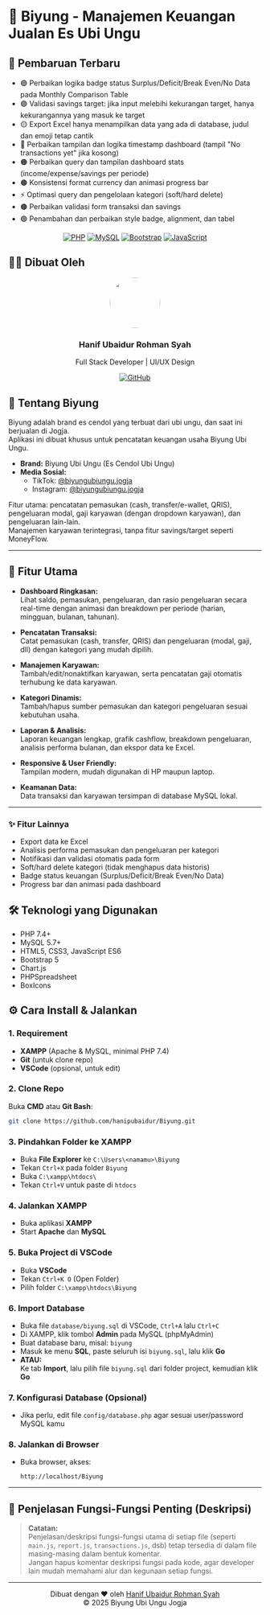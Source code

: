 # 🥤 Biyung - Manajemen Keuangan Jualan Es Ubi Ungu

## 📝 Pembaruan Terbaru
- 🟢 Perbaikan logika badge status Surplus/Deficit/Break Even/No Data pada Monthly Comparison Table
- 🟣 Validasi savings target: jika input melebihi kekurangan target, hanya kekurangannya yang masuk ke target
- 🟡 Export Excel hanya menampilkan data yang ada di database, judul dan emoji tetap cantik
- 🔵 Perbaikan tampilan dan logika timestamp dashboard (tampil "No transactions yet" jika kosong)
- 🟠 Perbaikan query dan tampilan dashboard stats (income/expense/savings per periode)
- 🟤 Konsistensi format currency dan animasi progress bar
- ⚡ Optimasi query dan pengelolaan kategori (soft/hard delete)
- 🟤 Perbaikan validasi form transaksi dan savings
- 🟢 Penambahan dan perbaikan style badge, alignment, dan tabel

<div align="center">
  
[![PHP](https://img.shields.io/badge/PHP-7.4%2B-blue?style=for-the-badge&logo=php)](https://www.php.net)
[![MySQL](https://img.shields.io/badge/MySQL-5.7%2B-blue?style=for-the-badge&logo=mysql)](https://www.mysql.com)
[![Bootstrap](https://img.shields.io/badge/Bootstrap-5.1-blueviolet?style=for-the-badge&logo=bootstrap)](https://getbootstrap.com)
[![JavaScript](https://img.shields.io/badge/JavaScript-ES6-yellow?style=for-the-badge&logo=javascript)](https://developer.mozilla.org/en-US/docs/Web/JavaScript)

</div>

## 👨‍💻 Dibuat Oleh

<div align="center">
  <a href="https://github.com/hanipubaidur">
    <img src="https://avatars.githubusercontent.com/hanipubaidur" width="100px" style="border-radius:50%"/>
  </a>
  <h3>Hanif Ubaidur Rohman Syah</h3>
  <p>Full Stack Developer | UI/UX Design</p>
  
  [![GitHub](https://img.shields.io/badge/GitHub-hanipubaidur-181717?style=flat&logo=github)](https://github.com/hanipubaidur)
</div>

## 🌟 Tentang Biyung

Biyung adalah brand es cendol yang terbuat dari ubi ungu, dan saat ini berjualan di Jogja.  
Aplikasi ini dibuat khusus untuk pencatatan keuangan usaha Biyung Ubi Ungu.

- **Brand:** Biyung Ubi Ungu (Es Cendol Ubi Ungu)
- **Media Sosial:**  
  - TikTok: [@biyungubiungu.jogja](https://www.tiktok.com/@biyungubiungu.jogja)  
  - Instagram: [@biyungubiungu.jogja](https://www.instagram.com/biyungubiungu.jogja)

Fitur utama: pencatatan pemasukan (cash, transfer/e-wallet, QRIS), pengeluaran modal, gaji karyawan (dengan dropdown karyawan), dan pengeluaran lain-lain.  
Manajemen karyawan terintegrasi, tanpa fitur savings/target seperti MoneyFlow.

---

## 🚀 Fitur Utama

- **Dashboard Ringkasan:**  
  Lihat saldo, pemasukan, pengeluaran, dan rasio pengeluaran secara real-time dengan animasi dan breakdown per periode (harian, mingguan, bulanan, tahunan).

- **Pencatatan Transaksi:**  
  Catat pemasukan (cash, transfer, QRIS) dan pengeluaran (modal, gaji, dll) dengan kategori yang mudah dipilih.

- **Manajemen Karyawan:**  
  Tambah/edit/nonaktifkan karyawan, serta pencatatan gaji otomatis terhubung ke data karyawan.

- **Kategori Dinamis:**  
  Tambah/hapus sumber pemasukan dan kategori pengeluaran sesuai kebutuhan usaha.

- **Laporan & Analisis:**  
  Laporan keuangan lengkap, grafik cashflow, breakdown pengeluaran, analisis performa bulanan, dan ekspor data ke Excel.

- **Responsive & User Friendly:**  
  Tampilan modern, mudah digunakan di HP maupun laptop.

- **Keamanan Data:**  
  Data transaksi dan karyawan tersimpan di database MySQL lokal.

---

### ✨ Fitur Lainnya

- Export data ke Excel
- Analisis performa pemasukan dan pengeluaran per kategori
- Notifikasi dan validasi otomatis pada form
- Soft/hard delete kategori (tidak menghapus data historis)
- Badge status keuangan (Surplus/Deficit/Break Even/No Data)
- Progress bar dan animasi pada dashboard

## 🛠️ Teknologi yang Digunakan
- PHP 7.4+
- MySQL 5.7+ 
- HTML5, CSS3, JavaScript ES6
- Bootstrap 5
- Chart.js
- PHPSpreadsheet 
- BoxIcons

## ⚙️ Cara Install & Jalankan

### 1. **Requirement**
- **XAMPP** (Apache & MySQL, minimal PHP 7.4)
- **Git** (untuk clone repo)
- **VSCode** (opsional, untuk edit)

### 2. **Clone Repo**
Buka **CMD** atau **Git Bash**:
```bash
git clone https://github.com/hanipubaidur/Biyung.git
```

### 3. **Pindahkan Folder ke XAMPP**
- Buka **File Explorer** ke `C:\Users\<namamu>\Biyung`
- Tekan `Ctrl+X` pada folder `Biyung`
- Buka `C:\xampp\htdocs\`
- Tekan `Ctrl+V` untuk paste di `htdocs`

### 4. **Jalankan XAMPP**
- Buka aplikasi **XAMPP**
- Start **Apache** dan **MySQL**

### 5. **Buka Project di VSCode**
- Buka **VSCode**
- Tekan `Ctrl+K O` (Open Folder)
- Pilih folder `C:\xampp\htdocs\Biyung`

### 6. **Import Database**
- Buka file `database/biyung.sql` di VSCode, `Ctrl+A` lalu `Ctrl+C`
- Di XAMPP, klik tombol **Admin** pada MySQL (phpMyAdmin)
- Buat database baru, misal: `biyung`
- Masuk ke menu **SQL**, paste seluruh isi `biyung.sql`, lalu klik **Go**
- **ATAU:**  
  Ke tab **Import**, lalu pilih file `biyung.sql` dari folder project, kemudian klik **Go**

### 7. **Konfigurasi Database (Opsional)**
- Jika perlu, edit file `config/database.php` agar sesuai user/password MySQL kamu

### 8. **Jalankan di Browser**
- Buka browser, akses:  
  ```
  http://localhost/Biyung
  ```

---

## 🧩 Penjelasan Fungsi-Fungsi Penting (Deskripsi)

> **Catatan:**  
> Penjelasan/deskripsi fungsi-fungsi utama di setiap file (seperti `main.js`, `report.js`, `transactions.js`, dsb) tetap tersedia di dalam file masing-masing dalam bentuk komentar.  
> Jangan hapus komentar deskripsi fungsi pada kode, agar developer lain mudah memahami alur dan kegunaan setiap fungsi.

---

<div align="center">
  Dibuat dengan ❤️ oleh <a href="https://github.com/hanipubaidur">Hanif Ubaidur Rohman Syah</a>
  <br>
  © 2025 Biyung Ubi Ungu Jogja
</div>